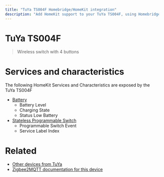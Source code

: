 ```yaml
---
title: "TuYa TS004F Homebridge/HomeKit integration"
description: "Add HomeKit support to your TuYa TS004F, using Homebridge, Zigbee2MQTT and homebridge-z2m."
---
```

<!---
This file has been GENERATED using src/docgen/docgen.ts
DO NOT EDIT THIS FILE MANUALLY!
-->
# TuYa TS004F
> Wireless switch with 4 buttons


# Services and characteristics
The following HomeKit Services and Characteristics are exposed by
the TuYa TS004F

* [Battery](../../battery.md)
  * Battery Level
  * Charging State
  * Status Low Battery
* [Stateless Programmable Switch](../../action.md)
  * Programmable Switch Event
  * Service Label Index


# Related
* [Other devices from TuYa](../index.md#tuya)
* [Zigbee2MQTT documentation for this device](https://www.zigbee2mqtt.io/devices/TS004F.html)